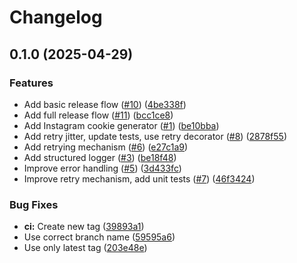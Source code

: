 # Changelog

## 0.1.0 (2025-04-29)


### Features

* Add basic release flow ([#10](https://github.com/vovinacci/instagram-cookie-generator/issues/10)) ([4be338f](https://github.com/vovinacci/instagram-cookie-generator/commit/4be338f3393e6316c5ac4de8c62de8a0ad64fbbf))
* Add full release flow ([#11](https://github.com/vovinacci/instagram-cookie-generator/issues/11)) ([bcc1ce8](https://github.com/vovinacci/instagram-cookie-generator/commit/bcc1ce82961b46e231b0185cb563611fae74700b))
* Add Instagram cookie generator ([#1](https://github.com/vovinacci/instagram-cookie-generator/issues/1)) ([be10bba](https://github.com/vovinacci/instagram-cookie-generator/commit/be10bbaedfec15e395601583b55b015bc2b60e2a))
* Add retry jitter, update tests, use retry decorator ([#8](https://github.com/vovinacci/instagram-cookie-generator/issues/8)) ([2878f55](https://github.com/vovinacci/instagram-cookie-generator/commit/2878f559ab39a9a50c67fab2c9f9ae5ff0c814f4))
* Add retrying mechanism ([#6](https://github.com/vovinacci/instagram-cookie-generator/issues/6)) ([e27c1a9](https://github.com/vovinacci/instagram-cookie-generator/commit/e27c1a9f796a72c5d31c32c5f5012280d3d2540a))
* Add structured logger ([#3](https://github.com/vovinacci/instagram-cookie-generator/issues/3)) ([be18f48](https://github.com/vovinacci/instagram-cookie-generator/commit/be18f48040f5401ee2cf87075f877c3505baf09f))
* Improve error handling ([#5](https://github.com/vovinacci/instagram-cookie-generator/issues/5)) ([3d433fc](https://github.com/vovinacci/instagram-cookie-generator/commit/3d433fc7642d7c3e994900d3f049d8febfbd539e))
* Improve retry mechanism, add unit tests ([#7](https://github.com/vovinacci/instagram-cookie-generator/issues/7)) ([46f3424](https://github.com/vovinacci/instagram-cookie-generator/commit/46f34246d8b8b023c7d9923e72c354668d375108))


### Bug Fixes

* **ci:** Create new tag ([39893a1](https://github.com/vovinacci/instagram-cookie-generator/commit/39893a1a91e64dd3074fdbfeb1ed759b56d40d81))
* Use correct branch name ([59595a6](https://github.com/vovinacci/instagram-cookie-generator/commit/59595a679d8f95e27633f9cd1073bb31241ee538))
* Use only latest tag ([203e48e](https://github.com/vovinacci/instagram-cookie-generator/commit/203e48e230219552683536b469ac98694a94732d))
